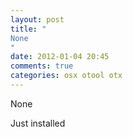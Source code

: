 ```yaml
---
layout: post
title: "
None
"
date: 2012-01-04 20:45
comments: true
categories: osx otool otx
---
```


None


Just installed 

